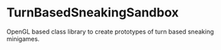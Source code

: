 TurnBasedSneakingSandbox
========================

OpenGL based class library to create prototypes of turn based sneaking minigames.
